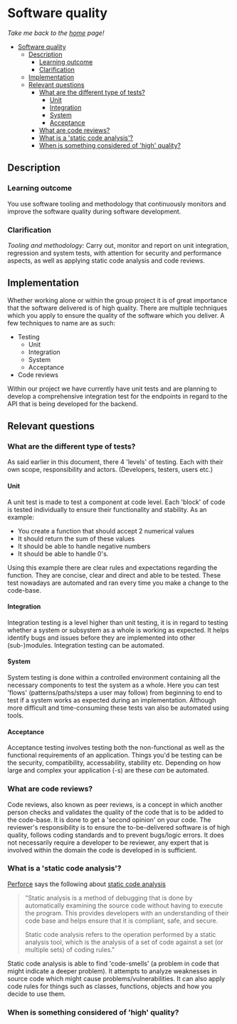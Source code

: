 # Software quality

_Take me back to the [home](../README.md#learning-outcomes) page!_

- [Software quality](#software-quality)
  - [Description](#description)
    - [Learning outcome](#learning-outcome)
    - [Clarification](#clarification)
  - [Implementation](#implementation)
  - [Relevant questions](#relevant-questions)
    - [What are the different type of tests?](#what-are-the-different-type-of-tests)
      - [Unit](#unit)
      - [Integration](#integration)
      - [System](#system)
      - [Acceptance](#acceptance)
    - [What are code reviews?](#what-are-code-reviews)
    - [What is a 'static code analysis'?](#what-is-a-static-code-analysis)
    - [When is something considered of 'high' quality?](#when-is-something-considered-of-high-quality)

## Description

### Learning outcome

You use software tooling and methodology that continuously monitors and improve the software quality during software development.

### Clarification

_Tooling and methodology:_ Carry out, monitor and report on unit integration, regression and system tests, with attention for security and performance aspects, as well as applying static code analysis and code reviews.

## Implementation

Whether working alone or within the group project it is of great importance that the software delivered is of high quality. There are multiple techniques which you apply to ensure the quality of the software which you deliver. A few techniques to name are as such:

- Testing
  - Unit
  - Integration
  - System
  - Acceptance
- Code reviews

Within our project we have currently have unit tests and are planning to develop a comprehensive integration test for the endpoints in regard to the API that is being developed for the backend.

## Relevant questions

### What are the different type of tests?

As said earlier in this document, there 4 'levels' of testing. Each with their own scope, responsibility and actors. (Developers, testers, users etc.)

#### Unit

A unit test is made to test a component at code level. Each 'block' of code is tested individually to ensure their functionality and stability. As an example:

- You create a function that should accept 2 numerical values
- It should return the sum of these values
- It should be able to handle negative numbers
- It should be able to handle 0's.

Using this example there are clear rules and expectations regarding the function. They are concise, clear and direct and able to be tested. These test nowadays are automated and ran every time you make a change to the code-base.

#### Integration

Integration testing is a level higher than unit testing, it is in regard to testing whether a system or subsystem as a whole is working as expected. It helps identify bugs and issues before they are implemented into other (sub-)modules. Integration testing can be automated.

#### System

System testing is done within a controlled environment containing all the necessary components to test the system as a whole. Here you can test 'flows' (patterns/paths/steps a user may follow) from beginning to end to test if a system works as expected during an implementation. Although more difficult and time-consuming these tests van also be automated using tools.

#### Acceptance

Acceptance testing involves testing both the non-functional as well as the functional requirements of an application. Things you'd be testing can be the security, compatibility, accessability, stability etc. Depending on how large and complex your application (-s) are these _can_ be automated.

### What are code reviews?

Code reviews, also known as peer reviews, is a concept in which another person checks and validates the quality of the code that is to be added to the code-base. It is done to get a 'second opinion' on your code. The reviewer's responsibility is to ensure the to-be-delivered software is of high quality, follows coding standards and to prevent bugs/logic errors. It does not necessarily require a developer to be reviewer, any expert that is involved within the domain the code is developed in is sufficient.

### What is a 'static code analysis'?

[Perforce](https://www.perforce.com/) says the following about [static code analysis](https://www.perforce.com/blog/sca/what-static-analysis)

> "Static analysis is a method of debugging that is done by automatically examining the source code without having to execute the program. This provides developers with an understanding of their code base and helps ensure that it is compliant, safe, and secure.
>
> Static code analysis refers to the operation performed by a static analysis tool, which is the analysis of a set of code against a set (or multiple sets) of coding rules."

Static code analysis is able to find 'code-smells' (a problem in code that might indicate a deeper problem). It attempts to analyze weaknesses in source code which might cause problems/vulnerabilities. It can also apply code rules for things such as classes, functions, objects and how you decide to use them.

### When is something considered of 'high' quality?
